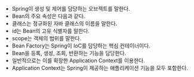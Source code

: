 - Spring이 생성 및 제어를 담당하는 오브젝트를 말한다.
- Bean의 주요 속성은 다음과 같다.
- 클래스는 정규화된 자바 클래스의 이름을 말한다.
- id는 Bean의 고유 식별자를 말한다.
- scope는 객체의 범위를 말한다.
- Bean Factory는 Spring이 IoC를 담당하는 핵심 컨테이너이다.
- Bean을 등록, 생성, 조회, 반환하는 기능을 담당한다.
- 일반적으로는 이를 확장한 Application Context를 이용한다.
- Application Context는 Spring이 제공하는 애플리케이션 기능을 모두 포함한다.

